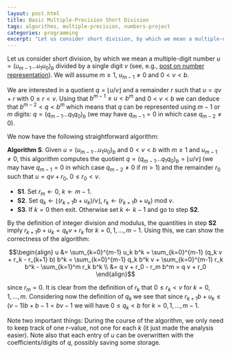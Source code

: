 ```yaml
---
layout: post.html
title: Basic Multiple-Precision Short Division
tags: algorithms, multiple-precision, numbers-project
categories: programming
excerpt: "Let us consider short division, by which we mean a multiple-digit number u divided by a single digit v [...]"
---
```

Let us consider short division, by which we mean a multiple-digit number $u = (u_{m-1} \ldots u_1 u_0)_b$ divided by a single digit $v$ (see, e.g., [post on number representation](/blog/2011/10/multiple-precision-number-representation)). We will assume $m \geq 1$, $u_{m-1} \neq 0$ and $0 < v < b$.

We are interested in a quotient $q = \lfloor u/v \rfloor$ and a remainder $r$ such that $u = q v + r$ with $0 \leq r < v$. Using that $b^{m-1} \leq u < b^m$ and $0 < v < b$ we can deduce that $b^{m-2} < q < b^m$ which means that $q$ can be represented using $m-1$ or $m$ digits: $q = (q_{m-1} \ldots q_1 q_0)_b$ (we may have $q_{m-1} = 0$ in which case $q_{m-2} \neq 0$).

We now have the following straightforward algorithm:

**Algorithm S**. Given $u = (u_{m-1} \ldots u_1 u_0)_b$ and $0 < v < b$ with $m \geq 1$ and $u_{m-1} \neq 0$, this algorithm computes the quotient $q = (q_{m-1} \ldots q_1 q_0)_b = \lfloor u/v \rfloor$ (we may have $q_{m-1} = 0$ in which case $q_{m-2} \neq 0$ if $m > 1$) and the remainder $r_0$ such that $u = q v + r_0$, $0 \leq r_0 < v$.

*   **S1**. Set $r_m \leftarrow 0$, $k \leftarrow m-1$.
*   **S2**. Set $q_k \leftarrow \lfloor (r_{k+1} b + u_k)/v \rfloor$, $r_k \leftarrow (r_{k+1} b + u_k) \text{ mod } v$.
*   **S3**. If $k=0$ then exit. Otherwise set $k \leftarrow k-1$ and go to step&nbsp;**S2**.

By the definition of integer division and modulus, the quantities in step **S2** imply $r_{k+1} b + u_k = q_k v + r_k$ for $k = 0, 1, \ldots, m-1$. Using this, we can show the correctness of the algorithm:

$$\begin{align} u &= \sum_{k=0}^{m-1} u_k b^k = \sum_{k=0}^{m-1} (q_k v + r_k - r_{k+1} b) b^k = \sum_{k=0}^{m-1} q_k b^k v + \sum_{k=0}^{m-1} r_k b^k - \sum_{k=1}^m r_k b^k \\ &= q v + r_0 - r_m b^m = q v + r_0 \end{align}$$

since $r_m = 0$. It is clear from the definition of $r_k$ that $0 \leq r_k < v$ for $k = 0, 1, \ldots, m$. Considering now the definition of $q_k$ we see that since $r_{k+1} b + u_k \leq (v-1) b + b-1 = b v - 1$ we will have $0 \leq q_k < b$ for $k = 0, 1, \ldots, m-1$.

Note two important things: During the course of the algorithm, we only need to keep track of one $r$-value, not one for each $k$ (it just made the analysis easier). Note also that each entry of $u$ can be overwritten with the coefficients/digits of $q$, possibly saving some storage.
